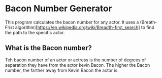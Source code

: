 # Bacon Number Generator

This program calculates the bacon number for any actor. It uses a (Breath-Frist algorithm)[https://en.wikipedia.org/wiki/Breadth-first_search] to find the path to the specific actor. 

## What is the Bacon number? 

Teh bacon number of an actor or actress is the number of degrees of separation they have from the actor kevin Bacon. The higher the Bacon number, the farther away from Kevin Bacon the actor is. 
